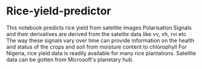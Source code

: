 # Rice-yield-predictor
This notebook predicts rice yield from satellite images
Polarisation Signals and their derivatives are derived  from the satelite data like vv, vh, rvi etc
The way these signals vary over time can provide information on the health and status of the crops and soil from moisture content to chlorophyll
For Nigeria, rice yield data is readily available for many rice plantations. Satellite data can be gotten from Microsoft's planetary hub.


